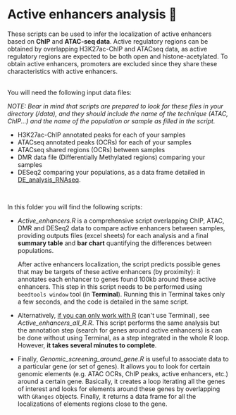# Active enhancers analysis :signal_strength:

These scripts can be used to infer the localization of active enhancers based on **ChIP** and **ATAC-seq data**. Active regulatory regions can be obtained by overlapping H3K27ac-ChIP and ATACseq data, as active regulatory regions are expected to be both open and histone-acetylated. To obtain active enhancers, promoters are excluded since they share these characteristics with active enhancers.  
<br/>

You will need the following input data files:

*NOTE: Bear in mind that scripts are prepared to look for these files in your directory (/data), and they should include the name of the technique (ATAC, ChIP...) and the name of the population or sample as filled in the script.*
- H3K27ac-ChIP annotated peaks for each of your samples
- ATACseq annotated peaks (OCRs) for each of your samples
- ATACseq shared regions (OCRs) between samples
- DMR data file (Differentially Methylated regions) comparing your samples
- DESeq2 comparing your populations, as a data frame detailed in [DE_analysis_RNAseq](https://github.com/patriciasolesanchez/PSlab/blob/master/DE_analysis_RNAseq/DE_analysis_RNAseq_1vs1.R).  
<br/>

In this folder you will find the following scripts:

* _Active_enhancers.R_ is a comprehensive script overlapping ChIP, ATAC, DMR and DESeq2 data to compare active enhancers between samples, providing outputs files (excel sheets) for each analysis and a final **summary table** and **bar chart** quantifying the differences between populations.

  After active enhancers localization, the script predicts possible genes that may be targets of these active enhancers (by proximity): it annotates each enhancer to genes found 100kb around these active enhancers. This step in this script needs to be performed using `beedtools window` tool (in **Terminal**). Running this in Terminal takes only a few seconds, and the code is detailed in the same script. 

* Alternatively, <ins>if you can only work with R</ins> (can't use Terminal), see _Active_enhancers_all_R.R_. This script performs the same analysis but the annotation step (search for genes around active enhancers) is can be done without using Terminal, as a step integrated in the whole R loop. However, **it takes several minutes to complete**.

* Finally, _Genomic_screening_around_gene.R_ is useful to associate data to a particular gene (or set of genes). It allows you to look for certain genomic elements (e.g. ATAC OCRs, ChIP peaks, active enhancers, etc.) around a certain gene. Basically, it creates a loop iterating all the genes of interest and looks for elements around these genes by overlapping with `GRanges` objects. Finally, it returns a data frame for all the localizations of elements regions close to the gene.

